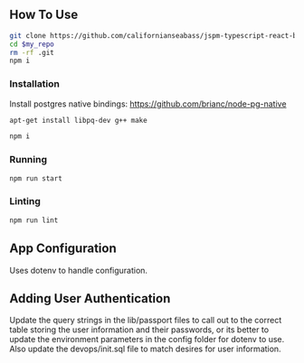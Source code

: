 
## How To Use
```bash
git clone https://github.com/californianseabass/jspm-typescript-react-boilerplate.git $my-repo
cd $my_repo
rm -rf .git
npm i
```

### Installation
Install postgres native bindings:
https://github.com/brianc/node-pg-native
```bash
apt-get install libpq-dev g++ make
```
```bash
npm i
```

### Running
```bash
npm run start
```

### Linting
```bash
npm run lint
```

## App Configuration
Uses dotenv to handle configuration.


## Adding User Authentication
Update the query strings in the lib/passport files to call out to the correct table storing the user information and their passwords, or its better to update the environment parameters in the config folder for dotenv to use. Also update the devops/init.sql file to match desires for user information.



